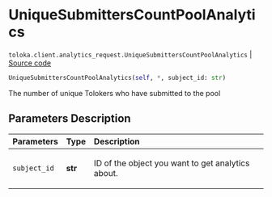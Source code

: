 # UniqueSubmittersCountPoolAnalytics
`toloka.client.analytics_request.UniqueSubmittersCountPoolAnalytics` | [Source code](https://github.com/Toloka/toloka-kit/blob/v1.1.0.post1/src/client/analytics_request.py#L140)

```python
UniqueSubmittersCountPoolAnalytics(self, *, subject_id: str)
```

The number of unique Tolokers who have submitted to the pool

## Parameters Description

| Parameters | Type | Description |
| :----------| :----| :-----------|
`subject_id`|**str**|<p>ID of the object you want to get analytics about.</p>
